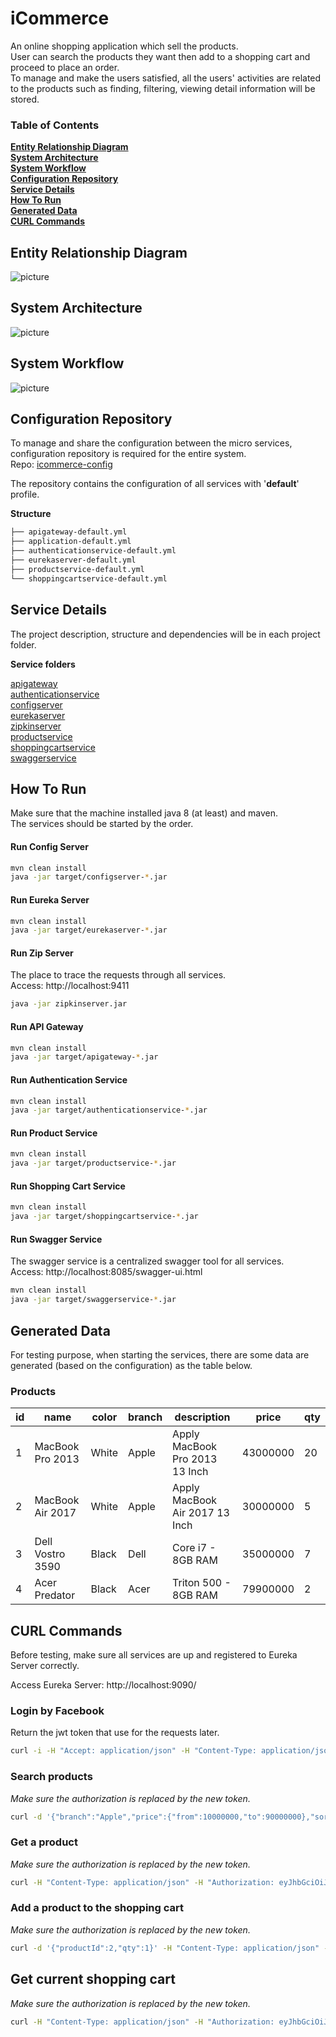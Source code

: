 # iCommerce

An online shopping application which sell the products. <br>
User can search the products they want then add to a shopping cart and proceed to place an order.<br>
To manage and make the users satisfied, all the users' activities are related to the products such as finding, filtering, viewing detail information will be stored.

### Table of Contents
**[Entity Relationship Diagram](#entity-relationship-diagram)**<br>
**[System Architecture](#system-architecture)**<br>
**[System Workflow](#system-workflow)**<br>
**[Configuration Repository](#configuration-repository)**<br>
**[Service Details](#service-details)**<br>
**[How To Run](#how-to-run)**<br>
**[Generated Data](#generated-data)**<br>
**[CURL Commands](#curl-commands)**<br>

## Entity Relationship Diagram
![picture](erd.png)

## System Architecture
![picture](system-architecture.png)

## System Workflow
![picture](system-workflow.png)

## Configuration Repository
To manage and share the configuration between the micro services, configuration repository is required for the entire system.<br>
Repo: [icommerce-config](https://github.com/hoangdieuctu/icommerce-config)

The repository contains the configuration of all services with '**default**' profile.

**Structure**
```bash
├── apigateway-default.yml
├── application-default.yml
├── authenticationservice-default.yml
├── eurekaserver-default.yml
├── productservice-default.yml
└── shoppingcartservice-default.yml
```

## Service Details
The project description, structure and dependencies will be in each project folder. 

**Service folders**

[apigateway](https://github.com/hoangdieuctu/icommerce/tree/master/apigateway)<br>
[authenticationservice](https://github.com/hoangdieuctu/icommerce/tree/master/authenticationservice)<br>
[configserver](https://github.com/hoangdieuctu/icommerce/tree/master/configserver)<br>
[eurekaserver](https://github.com/hoangdieuctu/icommerce/tree/master/eurekaserver)<br>
[zipkinserver](https://github.com/hoangdieuctu/icommerce/tree/master/zipkinserver)<br>
[productservice](https://github.com/hoangdieuctu/icommerce/tree/master/productservice)<br>
[shoppingcartservice](https://github.com/hoangdieuctu/icommerce/tree/master/shoppingcartservice)<br>
[swaggerservice](https://github.com/hoangdieuctu/icommerce/tree/master/swaggerservice)<br>

## How To Run
Make sure that the machine installed java 8 (at least) and maven.<br>
The services should be started by the order.

#### Run Config Server
```bash
mvn clean install
java -jar target/configserver-*.jar
```

#### Run Eureka Server
```bash
mvn clean install
java -jar target/eurekaserver-*.jar
```

#### Run Zip Server
The place to trace the requests through all services.<br>
Access: http://localhost:9411
```bash
java -jar zipkinserver.jar
```

#### Run API Gateway
```bash
mvn clean install
java -jar target/apigateway-*.jar
```

#### Run Authentication Service
```bash
mvn clean install
java -jar target/authenticationservice-*.jar
```

#### Run Product Service
```bash
mvn clean install
java -jar target/productservice-*.jar
```

#### Run Shopping Cart Service
```bash
mvn clean install
java -jar target/shoppingcartservice-*.jar
``` 

#### Run Swagger Service
The swagger service is a centralized swagger tool for all services.<br>
Access: http://localhost:8085/swagger-ui.html
```bash
mvn clean install
java -jar target/swaggerservice-*.jar
``` 

## Generated Data
For testing purpose, when starting the services, there are some data are generated (based on the configuration) as the table below.

### Products
| id | name | color | branch | description | price | qty |
| -- | -- | -- | -- | -- | -- | -- |
| 1 | MacBook Pro 2013 | White | Apple | Apply MacBook Pro 2013 13 Inch | 43000000 | 20 |
| 2 | MacBook Air 2017 | White | Apple | Apply MacBook Air 2017 13 Inch | 30000000 | 5 |
| 3 | Dell Vostro 3590 | Black | Dell | Core i7 - 8GB RAM | 35000000 | 7 |
| 4 | Acer Predator | Black | Acer | Triton 500 - 8GB RAM | 79900000 | 2 |

## CURL Commands
Before testing, make sure all services are up and registered to Eureka Server correctly.

Access Eureka Server: http://localhost:9090/


### Login by Facebook
Return the jwt token that use for the requests later.
```bash
curl -i -H "Accept: application/json" -H "Content-Type: application/json" -X GET http://localhost:8080/api/v1/auth/login/facebook
```

### Search products
*Make sure the authorization is replaced by the new token.*
```bash
curl -d '{"branch":"Apple","price":{"from":10000000,"to":90000000},"sort":{"sortBy":"branch","orderBy":"asc"}}' -H "Content-Type: application/json" -H "Authorization: eyJhbGciOiJIUzI1NiJ9.eyJqdGkiOiIzIiwiaWF0IjoxNTkxNDI5MjYzLCJpc3MiOiJodHRwOi8vaWNvbW1lcmNlLmNvbSIsImV4cCI6MTU5MTQzMjg2M30.RtuIjc2QgyNw2IzINZn5gcOsG1hPmiLbbnosU7bpFUw" -X POST http://localhost:8080/api/v1/product/search
```

### Get a product
*Make sure the authorization is replaced by the new token.*
```bash
curl -H "Content-Type: application/json" -H "Authorization: eyJhbGciOiJIUzI1NiJ9.eyJqdGkiOiIzIiwiaWF0IjoxNTkxNDI5MjYzLCJpc3MiOiJodHRwOi8vaWNvbW1lcmNlLmNvbSIsImV4cCI6MTU5MTQzMjg2M30.RtuIjc2QgyNw2IzINZn5gcOsG1hPmiLbbnosU7bpFUw" -X GET http://localhost:8080/api/v1/product/1
```

### Add a product to the shopping cart
*Make sure the authorization is replaced by the new token.*
```bash
curl -d '{"productId":2,"qty":1}' -H "Content-Type: application/json" -H "Authorization: eyJhbGciOiJIUzI1NiJ9.eyJqdGkiOiIzIiwiaWF0IjoxNTkxNDI5MjYzLCJpc3MiOiJodHRwOi8vaWNvbW1lcmNlLmNvbSIsImV4cCI6MTU5MTQzMjg2M30.RtuIjc2QgyNw2IzINZn5gcOsG1hPmiLbbnosU7bpFUw" -X POST http://localhost:8080/api/v1/shopping-cart
```

## Get current shopping cart
*Make sure the authorization is replaced by the new token.*
```bash
curl -H "Content-Type: application/json" -H "Authorization: eyJhbGciOiJIUzI1NiJ9.eyJqdGkiOiIzIiwiaWF0IjoxNTkxNDI5MjYzLCJpc3MiOiJodHRwOi8vaWNvbW1lcmNlLmNvbSIsImV4cCI6MTU5MTQzMjg2M30.RtuIjc2QgyNw2IzINZn5gcOsG1hPmiLbbnosU7bpFUw" -X GET http://localhost:8080/api/v1/shopping-cart
```
